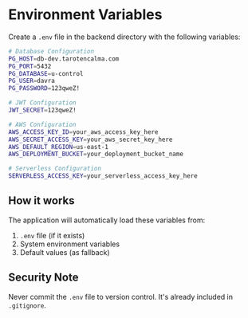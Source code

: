 # Environment Variables

Create a `.env` file in the backend directory with the following variables:

```bash
# Database Configuration
PG_HOST=db-dev.tarotencalma.com
PG_PORT=5432
PG_DATABASE=u-control
PG_USER=davra
PG_PASSWORD=123qweZ!

# JWT Configuration
JWT_SECRET=123qweZ!

# AWS Configuration
AWS_ACCESS_KEY_ID=your_aws_access_key_here
AWS_SECRET_ACCESS_KEY=your_aws_secret_key_here
AWS_DEFAULT_REGION=us-east-1
AWS_DEPLOYMENT_BUCKET=your_deployment_bucket_name

# Serverless Configuration
SERVERLESS_ACCESS_KEY=your_serverless_access_key_here
```

## How it works

The application will automatically load these variables from:
1. `.env` file (if it exists)
2. System environment variables
3. Default values (as fallback)

## Security Note

Never commit the `.env` file to version control. It's already included in `.gitignore`.
